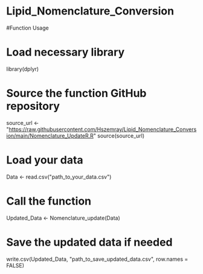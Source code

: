 # Lipid_Nomenclature_Conversion

#Function Usage 
# Load necessary library
library(dplyr)

# Source the function GitHub repository
source_url <- "https://raw.githubusercontent.com/Hszemray/Lipid_Nomenclature_Conversion/main/Nomenclature_UpdateR.R"
source(source_url)

# Load your data
Data <- read.csv("path_to_your_data.csv")

# Call the function
Updated_Data <- Nomenclature_update(Data)

# Save the updated data if needed
write.csv(Updated_Data, "path_to_save_updated_data.csv", row.names = FALSE)
